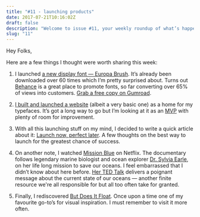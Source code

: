 ```yaml
---
title: "#11 - launching products"
date: 2017-07-21T10:16:02Z
draft: false
description: "Welcome to issue #11, your weekly roundup of what’s happening in design, code and typography."
slug: "11"
---
```


Hey Folks,

Here are a few things I thought were worth sharing this week:

1. I launched [a new display font — Europa Brush](https://www.behance.net/gallery/54624013/Europa-Brush-FREE-Textured-Brush-Font). It’s already been downloaded over 60 times which I’m pretty surprised about. Turns out [Behance](https://www.behance.net/) is a great place to promote fonts, so far converting over 65% of views into customers. [Grab a free copy on Gumroad](https://gumroad.com/l/europa).

2. [I built and launched a website](https://typeservices.co/) (albeit a very basic one) as a home for my typefaces. It’s got a long way to go but I’m looking at it as an [MVP](https://en.wikipedia.org/wiki/Minimum_viable_product) with plenty of room for improvement.

3. With all this launching stuff on my mind, I decided to write a quick article about it: [Launch now, perfect later](https://www.harrycresswell.com/articles/launch-now/). A few thoughts on the best way to launch for the greatest chance of success.

4. On another note, I watched [Mission Blue](https://www.mission-blue.org/) on Netflix. The documentary follows legendary marine biologist and ocean explorer [Dr. Sylvia Earle](https://en.wikipedia.org/wiki/Sylvia_Earle), on her life long mission to save our oceans. I feel embarrassed that I didn’t know about here before. [Her TED Talk](https://www.ted.com/talks/sylvia_earle_s_ted_prize_wish_to_protect_our_oceans) delivers a poignant message about the current state of our oceans — another finite resource we're all responsible for but all too often take for granted.

5. Finally, I rediscovered [But Does It Float](http://butdoesitfloat.com/). Once upon a time one of my favourite go-to’s for visual inspiration. I must remember to visit it more often.
